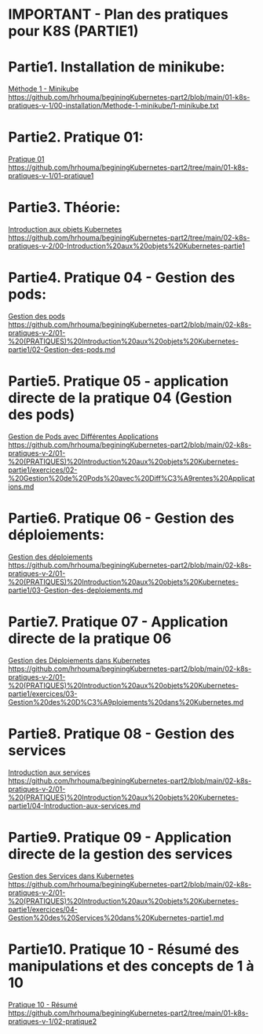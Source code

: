 # IMPORTANT - Plan des pratiques pour K8S (PARTIE1)

# Partie1. Installation de minikube:
[Méthode 1 - Minikube](https://github.com/hrhouma/beginingKubernetes-part2/blob/main/01-k8s-pratiques-v-1/00-installation/Methode-1-minikube/1-minikube.txt)  
https://github.com/hrhouma/beginingKubernetes-part2/blob/main/01-k8s-pratiques-v-1/00-installation/Methode-1-minikube/1-minikube.txt

# Partie2. Pratique 01:
[Pratique 01](https://github.com/hrhouma/beginingKubernetes-part2/tree/main/01-k8s-pratiques-v-1/01-pratique1)  
https://github.com/hrhouma/beginingKubernetes-part2/tree/main/01-k8s-pratiques-v-1/01-pratique1

# Partie3. Théorie:
[Introduction aux objets Kubernetes](https://github.com/hrhouma/beginingKubernetes-part2/tree/main/02-k8s-pratiques-v-2/00-Introduction%20aux%20objets%20Kubernetes-partie1)  
https://github.com/hrhouma/beginingKubernetes-part2/tree/main/02-k8s-pratiques-v-2/00-Introduction%20aux%20objets%20Kubernetes-partie1

# Partie4. Pratique 04 - Gestion des pods:
[Gestion des pods](https://github.com/hrhouma/beginingKubernetes-part2/blob/main/02-k8s-pratiques-v-2/01-%20(PRATIQUES)%20Introduction%20aux%20objets%20Kubernetes-partie1/02-Gestion-des-pods.md)  
https://github.com/hrhouma/beginingKubernetes-part2/blob/main/02-k8s-pratiques-v-2/01-%20(PRATIQUES)%20Introduction%20aux%20objets%20Kubernetes-partie1/02-Gestion-des-pods.md

# Partie5. Pratique 05 - application directe de la pratique 04 (Gestion des pods)
[Gestion de Pods avec Différentes Applications](https://github.com/hrhouma/beginingKubernetes-part2/blob/main/02-k8s-pratiques-v-2/01-%20(PRATIQUES)%20Introduction%20aux%20objets%20Kubernetes-partie1/exercices/02-%20Gestion%20de%20Pods%20avec%20Diff%C3%A9rentes%20Applications.md)  
https://github.com/hrhouma/beginingKubernetes-part2/blob/main/02-k8s-pratiques-v-2/01-%20(PRATIQUES)%20Introduction%20aux%20objets%20Kubernetes-partie1/exercices/02-%20Gestion%20de%20Pods%20avec%20Diff%C3%A9rentes%20Applications.md

# Partie6. Pratique 06 - Gestion des déploiements:
[Gestion des déploiements](https://github.com/hrhouma/beginingKubernetes-part2/blob/main/02-k8s-pratiques-v-2/01-%20(PRATIQUES)%20Introduction%20aux%20objets%20Kubernetes-partie1/03-Gestion-des-deploiements.md)  
https://github.com/hrhouma/beginingKubernetes-part2/blob/main/02-k8s-pratiques-v-2/01-%20(PRATIQUES)%20Introduction%20aux%20objets%20Kubernetes-partie1/03-Gestion-des-deploiements.md

# Partie7. Pratique 07 - Application directe de la pratique 06
[Gestion des Déploiements dans Kubernetes](https://github.com/hrhouma/beginingKubernetes-part2/blob/main/02-k8s-pratiques-v-2/01-%20(PRATIQUES)%20Introduction%20aux%20objets%20Kubernetes-partie1/exercices/03-Gestion%20des%20D%C3%A9ploiements%20dans%20Kubernetes.md)  
https://github.com/hrhouma/beginingKubernetes-part2/blob/main/02-k8s-pratiques-v-2/01-%20(PRATIQUES)%20Introduction%20aux%20objets%20Kubernetes-partie1/exercices/03-Gestion%20des%20D%C3%A9ploiements%20dans%20Kubernetes.md

# Partie8. Pratique 08 - Gestion des services  
[Introduction aux services](https://github.com/hrhouma/beginingKubernetes-part2/blob/main/02-k8s-pratiques-v-2/01-%20(PRATIQUES)%20Introduction%20aux%20objets%20Kubernetes-partie1/04-Introduction-aux-services.md)  
https://github.com/hrhouma/beginingKubernetes-part2/blob/main/02-k8s-pratiques-v-2/01-%20(PRATIQUES)%20Introduction%20aux%20objets%20Kubernetes-partie1/04-Introduction-aux-services.md

# Partie9. Pratique 09 - Application directe de la gestion des services  
[Gestion des Services dans Kubernetes](https://github.com/hrhouma/beginingKubernetes-part2/blob/main/02-k8s-pratiques-v-2/01-%20(PRATIQUES)%20Introduction%20aux%20objets%20Kubernetes-partie1/exercices/04-Gestion%20des%20Services%20dans%20Kubernetes-partie1.md)  
https://github.com/hrhouma/beginingKubernetes-part2/blob/main/02-k8s-pratiques-v-2/01-%20(PRATIQUES)%20Introduction%20aux%20objets%20Kubernetes-partie1/exercices/04-Gestion%20des%20Services%20dans%20Kubernetes-partie1.md

# Partie10. Pratique 10 - Résumé des manipulations et des concepts de 1 à 10 
[Pratique 10 - Résumé](https://github.com/hrhouma/beginingKubernetes-part2/tree/main/01-k8s-pratiques-v-1/02-pratique2)  
https://github.com/hrhouma/beginingKubernetes-part2/tree/main/01-k8s-pratiques-v-1/02-pratique2

